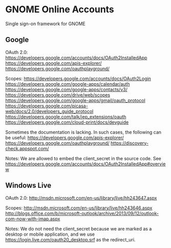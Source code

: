 # GNOME Online Accounts
Single sign-on framework for GNOME


## Google

OAuth 2.0:
https://developers.google.com/accounts/docs/OAuth2InstalledApp
https://developers.google.com/apis-explorer/
https://developers.google.com/oauthplayground/

Scopes:
https://developers.google.com/accounts/docs/OAuth2Login
https://developers.google.com/google-apps/calendar/auth
https://developers.google.com/google-apps/contacts/v3/
https://developers.google.com/drive/web/scopes
https://developers.google.com/google-apps/gmail/oauth_protocol
https://developers.google.com/picasa-web/docs/2.0/developers_guide_protocol
https://developers.google.com/talk/jep_extensions/oauth
https://developers.google.com/cloud-print/docs/devguide

Sometimes the documentation is lacking. In such cases, the following can be
useful:
https://developers.google.com/apis-explorer/
https://developers.google.com/oauthplayground/
https://discovery-check.appspot.com/

Notes:
We are allowed to embed the client_secret in the source code. See
https://developers.google.com/accounts/docs/OAuth2InstalledApp#overview


## Windows Live

OAuth 2.0: http://msdn.microsoft.com/en-us/library/live/hh243647.aspx

Scopes:
http://msdn.microsoft.com/en-us/library/live/hh243646.aspx
http://blogs.office.com/b/microsoft-outlook/archive/2013/09/12/outlook-com-now-with-imap.aspx

Notes:
We do not need the client_secret because we are marked as a desktop or mobile
application, and we use https://login.live.com/oauth20_desktop.srf as the
redirect_uri.
